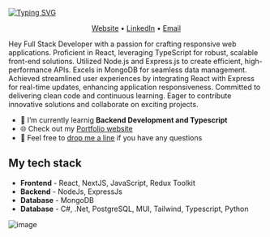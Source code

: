 <!-- Heading -->

[![Typing SVG](https://readme-typing-svg.demolab.com?font=Fira+Code&size=32&pause=60000&color=7FB1F4&background=5C3AFF00&center=true&width=1024&lines=Hi+there%2C+I'm+Mykhailo+Zapolskyi)](https://git.io/typing-svg)

<!-- Contacts -->
<p align="center">
  <a href="https://mzapolskyi.com" target="_blank" rel="noopener noreferrer">Website</a> •
  <a href="https://www.linkedin.com/in/mikhailzapolskyi" target="_blank" rel="noopener noreferrer">LinkedIn</a> •
  <a href="mailto:mykhailo.zapolskyi@gmail.com" target="_blank" rel="noopener noreferrer">Email</a>
</p>

<!-- Profile -->


Hey Full Stack Developer with a passion for crafting responsive web applications. Proficient in React, leveraging TypeScript for robust, scalable front-end solutions. Utilized Node.js and Express.js to create efficient, high-performance APIs. Excels in MongoDB for seamless data management. Achieved streamlined user experiences by integrating React with Express for real-time updates, enhancing application responsiveness. Committed to delivering clean code and continuous learning. Eager to contribute innovative solutions and collaborate on exciting projects.

<!-- Current State -->

<ul>
     <li>🔭 I’m currently learnig <strong>Backend Development and Typescript</strong></li>
     <li>🌐 Check out my <a href="https://mzapolskyi.com" target="_blank" rel="noopener noreferrer">Portfolio website</a></li>
     <li>💬 Feel free to <a href="mailto:mykhailo.zapolskyi@gmail.com" target="_blank" rel="noopener noreferrer">drop me a line</a> if you have any questions</li>
</ul>

<!-- TECH STACK -->

<h2>My tech stack</h2>
<ul>
     <li><strong>Frontend</strong> - React, NextJS, JavaScript, Redux Toolkit</li>
     <li><strong>Backend</strong> - NodeJs, ExpressJs</li>
     <li><strong>Database</strong> - MongoDB</li>
      <li><strong>Database</strong> -  C#, .Net, PostgreSQL, MUI, Tailwind, Typescript, Python</li>
</ul>

![image](https://github.com/mikhail-zapolskyi/mikhail-zapolskyi/assets/19739159/fa53c016-ed00-4d8f-ae76-3d34353c95b8)
